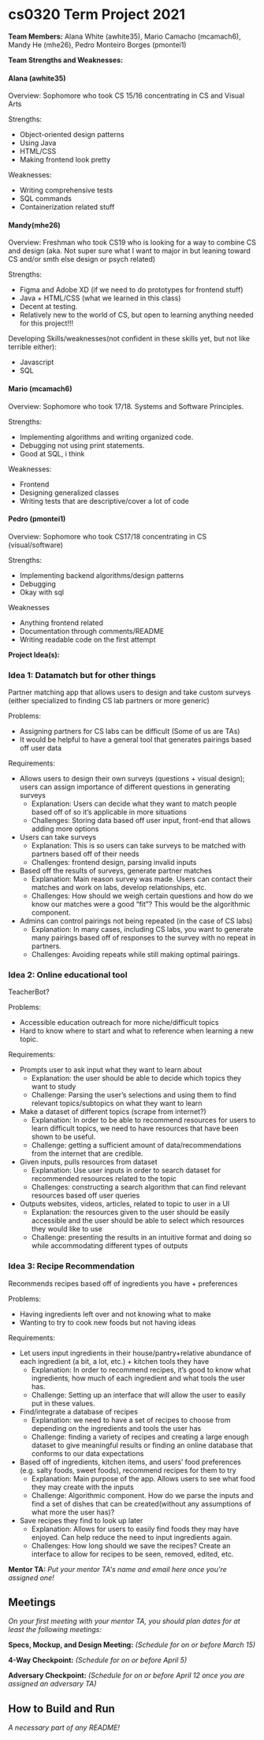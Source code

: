 # cs0320 Term Project 2021

**Team Members:** Alana White (awhite35), Mario Camacho (mcamach6), Mandy He (mhe26), Pedro Monteiro Borges (pmontei1)

**Team Strengths and Weaknesses:** 

#### Alana (awhite35)

Overview: Sophomore who took CS 15/16 concentrating in CS and Visual Arts

Strengths: 
* Object-oriented design patterns
* Using Java
* HTML/CSS
* Making frontend look pretty

Weaknesses: 
* Writing comprehensive tests
* SQL commands
* Containerization related stuff


#### Mandy(mhe26)

Overview: Freshman who took CS19 who is looking for a way to combine CS and design (aka. Not super sure what I want to major in but leaning toward CS and/or smth else design or psych related)

Strengths:
* Figma and Adobe XD (if we need to do prototypes for frontend stuff)
* Java + HTML/CSS (what we learned in this class)
* Decent at testing.
* Relatively new to the world of CS, but open to learning anything needed for this project!!!

Developing Skills/weaknesses(not confident in these skills yet, but not like terrible either):
* Javascript
* SQL


#### Mario (mcamach6)

Overview: Sophomore who took 17/18. Systems and Software Principles.

Strengths:
* Implementing algorithms and writing organized code.
* Debugging not using print statements.
* Good at SQL, i think

Weaknesses:
* Frontend
* Designing generalized classes
* Writing tests that are descriptive/cover a lot of code

#### Pedro (pmontei1)

Overview: Sophomore who took CS17/18 concentrating in CS (visual/software)

Strengths: 
* Implementing backend algorithms/design patterns
* Debugging
* Okay with sql

Weaknesses
* Anything frontend related
* Documentation through comments/README
* Writing readable code on the first attempt

**Project Idea(s):** 
### Idea 1: Datamatch but for other things

Partner matching app that allows users to design and take custom surveys (either specialized to finding CS lab partners or more generic)

Problems:
* Assigning partners for CS labs can be difficult (Some of us are TAs)
* It would be helpful to have a general tool that generates pairings based off user data

Requirements:
* Allows users to design their own surveys (questions + visual design); users can assign importance of different questions in generating surveys
  * Explanation: Users can decide what they want to match people based off of so it’s applicable in more situations
  * Challenges: Storing data based off user input, front-end that allows adding more options
* Users can take surveys
  * Explanation: This is so users can take surveys to be matched with partners based off of their needs
  * Challenges: frontend design, parsing invalid inputs
* Based off the results of surveys, generate partner matches
  * Explanation: Main reason survey was made. Users can contact their matches and work on labs, develop relationships, etc.
  * Challenges: How should we weigh certain questions and how do we know our matches were a good “fit”? This would be the algorithmic component.
* Admins can control pairings not being repeated (in the case of CS labs)
  * Explanation: In many cases, including CS labs, you want to generate many pairings based off of responses to the survey with no repeat in partners.
  * Challenges: Avoiding repeats while still making optimal pairings.


### Idea 2: Online educational tool

TeacherBot?

Problems:
* Accessible education outreach for more niche/difficult topics
* Hard to know where to start and what to reference when learning a new topic.

Requirements:
* Prompts user to ask input what they want to learn about
  * Explanation: the user should be able to decide which topics they want to study 
  * Challenge: Parsing the user’s selections and using them to find relevant topics/subtopics on what they want to learn
* Make a dataset of different topics (scrape from internet?)
  * Explanation: In order to be able to recommend resources for users to learn difficult topics, we need to have resources that have been shown to be useful.
  * Challenge: getting a sufficient amount of data/recommendations from the internet that are credible.
* Given inputs, pulls resources from dataset
  * Explanation: Use user inputs in order to search dataset for recommended resources related to the topic
  * Challenges: constructing a search algorithm that can find relevant resources based off user queries
* Outputs websites, videos, articles, related to topic to user in a UI
  * Explanation: the resources given to the user should be easily accessible and the user should be able to select which resources they would like to use
  * Challenge: presenting the results in an intuitive format and doing so while accommodating different types of outputs


### Idea 3: Recipe Recommendation

Recommends recipes based off of ingredients you have + preferences

Problems:
* Having ingredients left over and not knowing what to make
* Wanting to try to cook new foods but not having ideas

Requirements:
* Let users input ingredients in their house/pantry+relative abundance of each ingredient (a bit, a lot, etc.) + kitchen tools they have
  * Explanation: In order to recommend recipes, it’s good to know what ingredients, how much of each ingredient and what tools the user has.
  * Challenge: Setting up an interface that will allow the user to easily put in these values.
* Find/integrate a database of recipes
  * Explanation: we need to have a set of recipes to choose from depending on the ingredients and tools the user has
  * Challenge: finding a variety of recipes and creating a large enough dataset to give meaningful results or finding an online database that conforms to our data expectations
* Based off of ingredients, kitchen items, and users’ food preferences (e.g. salty foods, sweet foods), recommend recipes for them to try
  * Explanation: Main purpose of the app. Allows users to see what food they may create with the inputs
  * Challenge: Algorithmic component. How do we parse the inputs and find a set of dishes that can be created(without any assumptions of what more the user has)?
* Save recipes they find to look up later
  * Explanation: Allows for users to easily find foods they may have enjoyed. Can help reduce the need to input ingredients again.
  * Challenges: How long should we save the recipes? Create an interface to allow for recipes to be seen, removed, edited, etc.


**Mentor TA:** _Put your mentor TA's name and email here once you're assigned one!_

## Meetings
_On your first meeting with your mentor TA, you should plan dates for at least the following meetings:_

**Specs, Mockup, and Design Meeting:** _(Schedule for on or before March 15)_

**4-Way Checkpoint:** _(Schedule for on or before April 5)_

**Adversary Checkpoint:** _(Schedule for on or before April 12 once you are assigned an adversary TA)_

## How to Build and Run
_A necessary part of any README!_
